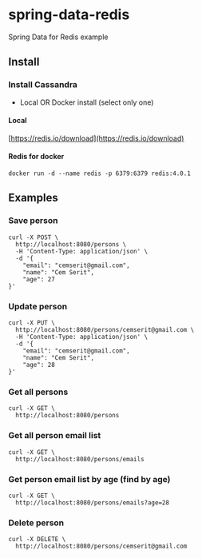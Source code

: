 # spring-data-redis
Spring Data for Redis example
## Install
### Install Cassandra
* Local OR Docker install (select only one)
#### Local
[https://redis.io/download](https://redis.io/download) <br>
#### Redis for docker
```
docker run -d --name redis -p 6379:6379 redis:4.0.1
```
## Examples
### Save person
```
curl -X POST \
  http://localhost:8080/persons \
  -H 'Content-Type: application/json' \
  -d '{
	"email": "cemserit@gmail.com",
	"name": "Cem Serit",
	"age": 27
}'
```
### Update person
```
curl -X PUT \
  http://localhost:8080/persons/cemserit@gmail.com \
  -H 'Content-Type: application/json' \
  -d '{
	"email": "cemserit@gmail.com",
	"name": "Cem Serit",
	"age": 28
}'
```
### Get all persons
```
curl -X GET \
  http://localhost:8080/persons 
```
### Get all person email list
```
curl -X GET \
  http://localhost:8080/persons/emails
```
### Get person email list by age (find by age)
```
curl -X GET \
  http://localhost:8080/persons/emails?age=28
```
### Delete person
```
curl -X DELETE \
  http://localhost:8080/persons/cemserit@gmail.com
```

